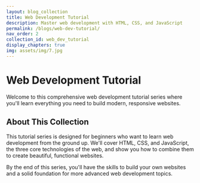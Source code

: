```yaml
---
layout: blog_collection
title: Web Development Tutorial
description: Master web development with HTML, CSS, and JavaScript
permalink: /blogs/web-dev-tutorial/
nav_order: 2
collection_id: web_dev_tutorial
display_chapters: true
img: assets/img/7.jpg
---
```


# Web Development Tutorial

Welcome to this comprehensive web development tutorial series where you'll learn everything you need to build modern, responsive websites.

## About This Collection

This tutorial series is designed for beginners who want to learn web development from the ground up. We'll cover HTML, CSS, and JavaScript, the three core technologies of the web, and show you how to combine them to create beautiful, functional websites.

By the end of this series, you'll have the skills to build your own websites and a solid foundation for more advanced web development topics.
